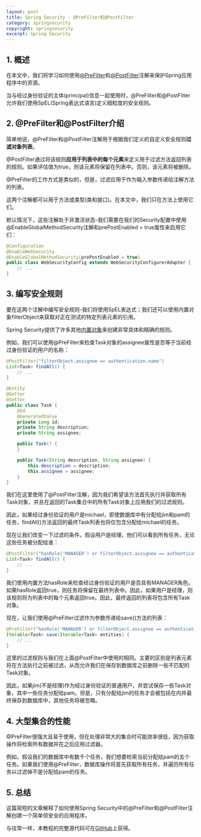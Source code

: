 ```yaml
---
layout: post
title: Spring Security - @PreFilter和@PostFilter
category: springsecurity
copyright: springsecurity
excerpt: Spring Security
---
```


## 1. 概述

在本文中，我们将学习如何使用[@PreFilter](https://docs.spring.io/spring-security/site/docs/current/api/org/springframework/security/access/prepost/PreFilter.html)和[@PostFilter](https://docs.spring.io/spring-security/site/docs/current/api/org/springframework/security/access/prepost/PostFilter.html)注解来保护Spring应用程序中的资源。

当与经过身份验证的主体(principal)信息一起使用时，@PreFilter和@PostFilter允许我们使用SpEL(Spring表达式语言)定义细粒度的安全规则。

## 2. @PreFilter和@PostFilter介绍

简单地说，@PreFilter和@PostFilter注解用于根据我们定义的自定义安全规则**过滤对象列表**。

@PostFilter通过将该规则**应用于列表中的每个元素**来定义用于过滤方法返回列表的规则。如果评估值为true，则该元素将保留在列表中。否则，该元素将被删除。

@PreFilter的工作方式是类似的，但是，过滤应用于作为输入参数传递给注解方法的列表。

这两个注解都可以用于方法或类型(类和接口)。在本文中，我们只在方法上使用它们。

默认情况下，这些注解处于非激活状态-我们需要在我们的Security配置中使用@EnableGlobalMethodSecurity注解和prePostEnabled = true属性来启用它们：

```java
@Configuration
@EnableWebSecurity
@EnableGlobalMethodSecurity(prePostEnabled = true)
public class WebSecurityConfig extends WebSecurityConfigurerAdapter {
    // ...
}
```

## 3. 编写安全规则

要在这两个注解中编写安全规则-我们将使用SpEL表达式；我们还可以使用内置对象filterObject来获取对正在测试的特定列表元素的引用。

Spring Security提供了许多其他[内置对象](https://docs.spring.io/spring-security/reference/servlet/authorization/expression-based.html#el-common-built-in)来创建非常具体和精确的规则。

例如，我们可以使用@PreFilter来检查Task对象的assignee属性是否等于当前经过身份验证的用户的名称：

```java
@PostFilter("filterObject.assignee == authentication.name")
List<Task> findAll() {
    // ...
}
```

```java
@Entity
@Getter
@Setter
public class Task {
    @Id
    @GeneratedValue
    private Long id;
    private String description;
    private String assignee;

    public Task() {
    }

    public Task(String description, String assignee) {
        this.description = description;
        this.assignee = assignee;
    }
}
```

我们在这里使用了@PostFilter注解，因为我们希望该方法首先执行并获取所有Task对象，并且在返回的Task集合中的所有Task对象上应用我们的过滤规则。

因此，如果经过身份验证的用户是michael，即使数据库中有分配给jim和pam的任务，findAll()方法返回的最终Task列表也将仅包含分配给michael的任务。

现在让我们改变一下过滤的条件。假设用户是经理，他们可以看到所有任务，无论这些任务被分配给谁：

```java
@PostFilter("hasRole('MANAGER') or filterObject.assignee == authentication.name")
List<Task> findAll() {
    // ...
}
```

我们使用内置方法hasRole来检查经过身份验证的用户是否具有MANAGER角色。如果hasRole返回true，则任务将保留在最终列表中。因此，如果用户是经理，则该规则将为列表中的每个元素返回true。因此，最终返回的列表将包含所有Task对象。

现在，让我们使用@PreFilter过滤作为参数传递给save()方法的列表：

```java
@PreFilter("hasRole('MANAGER') or filterObject.assignee == authentication.name")
Iterable<Task> save(Iterable<Task> entities) {
    // ...
}
```

这里的过滤规则与我们在上面@PostFilter中使用的相同。主要的区别是列表元素将在方法执行之前被过滤，从而允许我们在保存到数据库之前删除一些不匹配的Task对象。

因此，如果jim(不是经理)作为经过身份验证的普通用户，并尝试保存一些Task对象，其中一些任务分配给pam。但是，只有分配给jim的任务才会被包括在内并最终保存到数据库中，其他任务将被忽略。

## 4. 大型集合的性能

@PreFilter很强大且易于使用，但在处理非常大的集合时可能效率很低，因为获取操作将检索所有数据并在之后应用过滤器。

例如，假设我们的数据库中有数千个任务，我们想要检索当前分配给pam的五个任务。如果我们使用@PreFilter，数据库操作将首先获取所有任务，并遍历所有任务以过滤掉不是分配给pam的任务。

## 5. 总结

这篇简短的文章解释了如何使用Spring Security中的@PreFilter和@PostFilter注解创建一个简单但安全的应用程序。

与往常一样，本教程的完整源代码可在[GitHub](https://github.com/tuyucheng7/taketoday-tutorial4j/tree/master/spring-security-modules)上获得。
